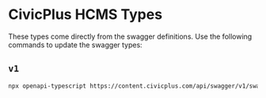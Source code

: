 # CivicPlus HCMS Types

These types come directly from the swagger definitions. Use the following commands to update the swagger types:

## `v1`

```sh
npx openapi-typescript https://content.civicplus.com/api/swagger/v1/swagger.json --output ./typescript/cp-hcms/swagger.v1.ts
```
